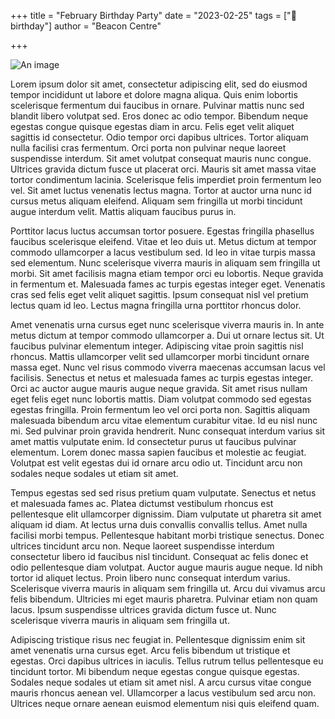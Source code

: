 +++
title = "February Birthday Party"
date = "2023-02-25"
tags = ["🎂 birthday"]
author = "Beacon Centre"

+++

![An image](https://upload.wikimedia.org/wikipedia/commons/thumb/d/dd/Birthday_candles.jpg/1200px-Birthday_candles.jpg)

Lorem ipsum dolor sit amet, consectetur adipiscing elit, sed do eiusmod tempor incididunt ut labore et dolore magna aliqua. Quis enim lobortis scelerisque fermentum dui faucibus in ornare. Pulvinar mattis nunc sed blandit libero volutpat sed. Eros donec ac odio tempor. Bibendum neque egestas congue quisque egestas diam in arcu. Felis eget velit aliquet sagittis id consectetur. Odio tempor orci dapibus ultrices. Tortor aliquam nulla facilisi cras fermentum. Orci porta non pulvinar neque laoreet suspendisse interdum. Sit amet volutpat consequat mauris nunc congue. Ultrices gravida dictum fusce ut placerat orci. Mauris sit amet massa vitae tortor condimentum lacinia. Scelerisque felis imperdiet proin fermentum leo vel. Sit amet luctus venenatis lectus magna. Tortor at auctor urna nunc id cursus metus aliquam eleifend. Aliquam sem fringilla ut morbi tincidunt augue interdum velit. Mattis aliquam faucibus purus in.

Porttitor lacus luctus accumsan tortor posuere. Egestas fringilla phasellus faucibus scelerisque eleifend. Vitae et leo duis ut. Metus dictum at tempor commodo ullamcorper a lacus vestibulum sed. Id leo in vitae turpis massa sed elementum. Nunc scelerisque viverra mauris in aliquam sem fringilla ut morbi. Sit amet facilisis magna etiam tempor orci eu lobortis. Neque gravida in fermentum et. Malesuada fames ac turpis egestas integer eget. Venenatis cras sed felis eget velit aliquet sagittis. Ipsum consequat nisl vel pretium lectus quam id leo. Lectus magna fringilla urna porttitor rhoncus dolor.

Amet venenatis urna cursus eget nunc scelerisque viverra mauris in. In ante metus dictum at tempor commodo ullamcorper a. Dui ut ornare lectus sit. Ut faucibus pulvinar elementum integer. Adipiscing vitae proin sagittis nisl rhoncus. Mattis ullamcorper velit sed ullamcorper morbi tincidunt ornare massa eget. Nunc vel risus commodo viverra maecenas accumsan lacus vel facilisis. Senectus et netus et malesuada fames ac turpis egestas integer. Orci ac auctor augue mauris augue neque gravida. Sit amet risus nullam eget felis eget nunc lobortis mattis. Diam volutpat commodo sed egestas egestas fringilla. Proin fermentum leo vel orci porta non. Sagittis aliquam malesuada bibendum arcu vitae elementum curabitur vitae. Id eu nisl nunc mi. Sed pulvinar proin gravida hendrerit. Nunc consequat interdum varius sit amet mattis vulputate enim. Id consectetur purus ut faucibus pulvinar elementum. Lorem donec massa sapien faucibus et molestie ac feugiat. Volutpat est velit egestas dui id ornare arcu odio ut. Tincidunt arcu non sodales neque sodales ut etiam sit amet.

Tempus egestas sed sed risus pretium quam vulputate. Senectus et netus et malesuada fames ac. Platea dictumst vestibulum rhoncus est pellentesque elit ullamcorper dignissim. Diam vulputate ut pharetra sit amet aliquam id diam. At lectus urna duis convallis convallis tellus. Amet nulla facilisi morbi tempus. Pellentesque habitant morbi tristique senectus. Donec ultrices tincidunt arcu non. Neque laoreet suspendisse interdum consectetur libero id faucibus nisl tincidunt. Consequat ac felis donec et odio pellentesque diam volutpat. Auctor augue mauris augue neque. Id nibh tortor id aliquet lectus. Proin libero nunc consequat interdum varius. Scelerisque viverra mauris in aliquam sem fringilla ut. Arcu dui vivamus arcu felis bibendum. Ultricies mi eget mauris pharetra. Pulvinar etiam non quam lacus. Ipsum suspendisse ultrices gravida dictum fusce ut. Nunc scelerisque viverra mauris in aliquam sem fringilla ut.

Adipiscing tristique risus nec feugiat in. Pellentesque dignissim enim sit amet venenatis urna cursus eget. Arcu felis bibendum ut tristique et egestas. Orci dapibus ultrices in iaculis. Tellus rutrum tellus pellentesque eu tincidunt tortor. Mi bibendum neque egestas congue quisque egestas. Sodales neque sodales ut etiam sit amet nisl. A arcu cursus vitae congue mauris rhoncus aenean vel. Ullamcorper a lacus vestibulum sed arcu non. Ultrices neque ornare aenean euismod elementum nisi quis eleifend quam.